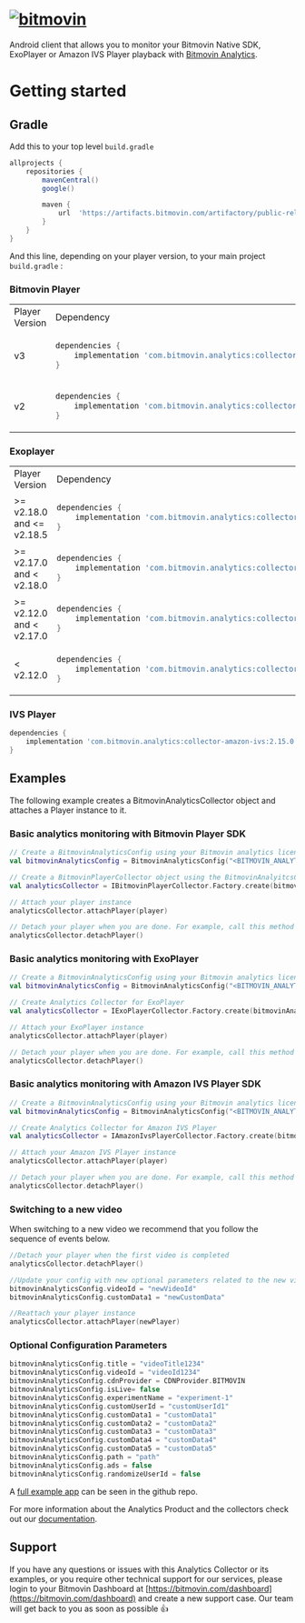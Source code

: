 # [![bitmovin](http://bitmovin-a.akamaihd.net/webpages/bitmovin-logo-github.png)](http://www.bitmovin.com)

Android client that allows you to monitor your Bitmovin Native SDK, ExoPlayer or Amazon IVS Player playback with [Bitmovin Analytics](https://bitmovin.com/video-analytics/).

# Getting started

## Gradle

Add this to your top level `build.gradle`

```gradle
allprojects {
    repositories {
        mavenCentral()
        google()

        maven {
            url  'https://artifacts.bitmovin.com/artifactory/public-releases'
        }
    }
}
```

And this line, depending on your player version, to your main project `build.gradle` :

### Bitmovin Player

<table>
<tr>
<td> Player Version </td> <td> Dependency </td>
</tr>

<tr>
<td> v3 </td>
<td>

```gradle
dependencies {
    implementation 'com.bitmovin.analytics:collector-bitmovin-player:2.15.0'
}
```

</td>
</tr>

<tr>
<td> v2 </td>
<td>

```gradle
dependencies {
    implementation 'com.bitmovin.analytics:collector-bitmovin-player:1.36.0'
}
```

</td>
</tr>

</table>

### Exoplayer

<table>
<tr>
<td> Player Version </td> <td> Dependency </td>
</tr>
<tr>
<td> >= v2.18.0 and <= v2.18.5 </td>
<td>

```gradle
dependencies {
    implementation 'com.bitmovin.analytics:collector-exoplayer:2.15.0'
}
```

</td>
</tr>

<tr>
<td> >= v2.17.0 and < v2.18.0 </td>
<td>

```gradle
dependencies {
    implementation 'com.bitmovin.analytics:collector-exoplayer:2.9.0'
}
```

</td>
</tr>

<tr>
<td> >= v2.12.0 and < v2.17.0 </td>
<td>

```gradle
dependencies {
    implementation 'com.bitmovin.analytics:collector-exoplayer:2.6.2'
}
```

</td>
</tr>

<tr>
<td> < v2.12.0 </td>
<td>

```gradle
dependencies {
    implementation 'com.bitmovin.analytics:collector-exoplayer:1.36.0'
}
```

</td>
</tr>
</table>

### IVS Player

```gradle
dependencies {
    implementation 'com.bitmovin.analytics:collector-amazon-ivs:2.15.0'
}
```

## Examples

The following example creates a BitmovinAnalyticsCollector object and attaches a Player instance to it.

### Basic analytics monitoring with Bitmovin Player SDK

```kotlin
// Create a BitmovinAnalyticsConfig using your Bitmovin analytics license key and (optionally) your Bitmovin Player Key
val bitmovinAnalyticsConfig = BitmovinAnalyticsConfig("<BITMOVIN_ANALYTICS_KEY>", "<BITMOVIN_PLAYER_KEY>")

// Create a BitmovinPlayerCollector object using the BitmovinAnalyitcsConfig you just created
val analyticsCollector = IBitmovinPlayerCollector.Factory.create(bitmovinAnalyticsConfig, getApplicationContext())

// Attach your player instance
analyticsCollector.attachPlayer(player)

// Detach your player when you are done. For example, call this method when you call the release() method
analyticsCollector.detachPlayer()
```

### Basic analytics monitoring with ExoPlayer

```kotlin
// Create a BitmovinAnalyticsConfig using your Bitmovin analytics license key
val bitmovinAnalyticsConfig = BitmovinAnalyticsConfig("<BITMOVIN_ANALYTICS_KEY>")

// Create Analytics Collector for ExoPlayer
val analyticsCollector = IExoPlayerCollector.Factory.create(bitmovinAnalyticsConfig, getApplicationContext())

// Attach your ExoPlayer instance
analyticsCollector.attachPlayer(player)

// Detach your player when you are done. For example, call this method when you call ExoPlayer's release() method
analyticsCollector.detachPlayer()
```

### Basic analytics monitoring with Amazon IVS Player SDK

```kotlin
// Create a BitmovinAnalyticsConfig using your Bitmovin analytics license key
val bitmovinAnalyticsConfig = BitmovinAnalyticsConfig("<BITMOVIN_ANALYTICS_KEY>")

// Create Analytics Collector for Amazon IVS Player
val analyticsCollector = IAmazonIvsPlayerCollector.Factory.create(bitmovinAnalyticsConfig, getApplicationContext())

// Attach your Amazon IVS Player instance
analyticsCollector.attachPlayer(player)

// Detach your player when you are done. For example, call this method when you call the release() method
analyticsCollector.detachPlayer()
```

### Switching to a new video

When switching to a new video we recommend that you follow the sequence of events below.

```kotlin
//Detach your player when the first video is completed
analyticsCollector.detachPlayer()

//Update your config with new optional parameters related to the new video playback
bitmovinAnalyticsConfig.videoId = "newVideoId"
bitmovinAnalyticsConfig.customData1 = "newCustomData"

//Reattach your player instance
analyticsCollector.attachPlayer(newPlayer)
```

### Optional Configuration Parameters

```kotlin
bitmovinAnalyticsConfig.title = "videoTitle1234"
bitmovinAnalyticsConfig.videoId = "videoId1234"
bitmovinAnalyticsConfig.cdnProvider = CDNProvider.BITMOVIN
bitmovinAnalyticsConfig.isLive= false
bitmovinAnalyticsConfig.experimentName = "experiment-1"
bitmovinAnalyticsConfig.customUserId = "customUserId1"
bitmovinAnalyticsConfig.customData1 = "customData1"
bitmovinAnalyticsConfig.customData2 = "customData2"
bitmovinAnalyticsConfig.customData3 = "customData3"
bitmovinAnalyticsConfig.customData4 = "customData4"
bitmovinAnalyticsConfig.customData5 = "customData5"
bitmovinAnalyticsConfig.path = "path"
bitmovinAnalyticsConfig.ads = false
bitmovinAnalyticsConfig.randomizeUserId = false
```

A [full example app](https://github.com/bitmovin/bitmovin-analytics-collector-android/tree/main/collector-bitmovin-player-example) can be seen in the github repo.

For more information about the Analytics Product and the collectors check out our [documentation](https://developer.bitmovin.com/playback/docs/setup-analytics).

## Support

If you have any questions or issues with this Analytics Collector or its examples, or you require other technical support for our services, please login to your Bitmovin Dashboard at [https://bitmovin.com/dashboard](https://bitmovin.com/dashboard) and create a new support case. Our team will get back to you as soon as possible 👍
